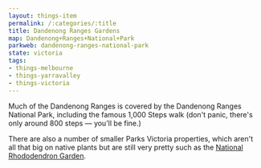 ```yaml
---
layout: things-item
permalink: /:categories/:title
title: Dandenong Ranges Gardens
map: Dandenong+Ranges+National+Park
parkweb: dandenong-ranges-national-park
state: victoria
tags:
- things-melbourne
- things-yarravalley
- things-victoria
---
```

Much of the Dandenong Ranges is covered by the Dandenong Ranges National Park, including the famous 1,000 Steps walk (don't panic, there's only around 800 steps — you'll be fine.)

There are also a number of smaller Parks Victoria properties, which aren't all that big on native plants but are still very pretty such as the [National Rhododendron Garden](http://parkweb.vic.gov.au/explore/parks/national-rhododendron-garden).
